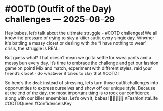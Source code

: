 # #OOTD (Outfit of the Day) challenges — 2025-08-29

Hey babes, let’s talk about the ultimate struggle - #OOTD challenges! We all know the pressure of trying to slay a killer outfit every single day. Whether it's battling a messy closet or dealing with the “I have nothing to wear” crisis, the struggle is REAL.

But guess what? That doesn’t mean we gotta settle for sweatpants and a messy bun every day. It’s time to embrace the challenge and get our fashion game on point! Mix and match, experiment with different styles, raid your friend’s closet - do whatever it takes to slay that #OOTD!

So here’s the deal: instead of stressing, let’s turn those outfit challenges into opportunities to express ourselves and show off our unique style. Because at the end of the day, the most important thing is to rock our confidence along with our killer ensembles. Let’s own it, babes! 💁🏼‍♀️👗✨ #FashionistaLife #OOTDQueen #ConfidenceIsKey